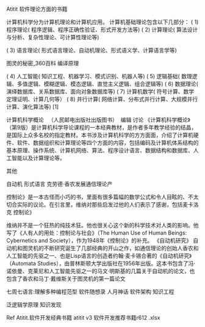 Atitit 软件理论方面的书籍 


计算机科学分为计算机理论和计算机应用。 计算机基础理论包含以下几部分：
( 1) 程序理论( 程序逻辑、程序正确性验证、形式开发方法等)
( 2) 计算理论( 算法设计与分析、复杂性理论、可计算性理论等)

( 3) 语言理论( 形式语言理论、自动机理论、形式语义学、计算语言学等)

图灵的秘密_360百科
编译原理

( 4) 人工智能( 知识工程、机器学习、模式识别、机器人等)
( 5) 逻辑基础( 数理逻辑、多值逻辑、模糊逻辑、模态逻辑、直觉主义逻辑、组合逻辑等)
( 6) 数据理论( 演绎数据库、关系数据库、面向对象数据库等)
( 7) 计算机数学( 符号计算、数学定理证明、计算几何等）
( 8) 并行计算( 网络计算、分布式并行计算、大规模并行计算、演化算法等) [1] 

计算机科学概论
 
（人民邮电出版社出版图书）
 编辑 讨论
《计算机科学概论》（第9版）是计算机科学导论课程的一本经典教材，是作者多年教学经验的结晶，是国际上众多名校的指定教材。本书涉及计算机科学的方方面面，介绍了计算机硬件、软件、数据组织和计算理论等四个方面的内容，包括编码及计算机体系结构的基本原理、操作系统、计算机网络、算法、程序设计语言、数据结构和数据库、人工智能以及计算理论等。

其他

自动机
形式语言
克劳德·香农发展通信理论产

控制论》是一本古怪而小巧的书，里面有很多篇幅的数学公式和令人目眩的、不太切合实际的议论。在引言里，维纳对那些启发过他的人们表示了感谢，包括麦卡洛克
控制论》

维纳并不是一个狂热的纯技术狂。他也很关心这个新的科学技术对人类的影响。他写了《人有人的用处：控制论与社会》（The Human Use of Human Beings: Cybernetics and Society），作为1948年《控制论》的补充。
《自动机研究》
自动机和图灵机的不断研究诞生了几部经典的开山之作，如通信理论的创始人香农和人工智能的先驱之一、也是Lisp语言的创造者约翰·麦卡锡合著的《自动机研究》（Automata Studies），由普林斯顿大学出版社在1956年出版。这本书包含了冯·诺依曼、克莱尼和人工智能先驱之一的马文·明斯基的几篇关于自动机的论文，也包含了香农和马丁·戴维斯关于图灵机的第一篇论文


七周七语言:理解多种编程范型
软件随想录
人月神话
软件架构
知识工程

泛逻辑学原理
知识发现

Ref
Atitit.软件开发经典书籍 
atitit v3 软件开发推荐书籍r612 .xlsx


